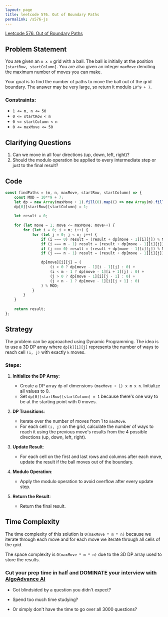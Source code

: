 ```yaml
---
layout: page
title: leetcode 576. Out of Boundary Paths
permalink: /s576-js
---
```

[Leetcode 576. Out of Boundary Paths](https://algoadvance.github.io/algoadvance/l576)
## Problem Statement

You are given an `m x n` grid with a ball. The ball is initially at the position `[startRow, startColumn]`. You are also given an integer `maxMove` denoting the maximum number of moves you can make. 

Your goal is to find the number of paths to move the ball out of the grid boundary. The answer may be very large, so return it modulo `10^9 + 7`.

### Constraints:
- `1 <= m, n <= 50`
- `0 <= startRow < m`
- `0 <= startColumn < n`
- `0 <= maxMove <= 50`

## Clarifying Questions

1. Can we move in all four directions (up, down, left, right)?
2. Should the modulo operation be applied to every intermediate step or just to the final result?

## Code

```javascript
const findPaths = (m, n, maxMove, startRow, startColumn) => {
    const MOD = 10**9 + 7;
    let dp = new Array(maxMove + 1).fill(0).map(() => new Array(m).fill(0).map(() => new Array(n).fill(0)));
    dp[0][startRow][startColumn] = 1;
    
    let result = 0;
    
    for (let move = 1; move <= maxMove; move++) {
        for (let i = 0; i < m; i++) {
            for (let j = 0; j < n; j++) {
                if (i === 0) result = (result + dp[move - 1][i][j]) % MOD;
                if (i === m - 1) result = (result + dp[move - 1][i][j]) % MOD;
                if (j === 0) result = (result + dp[move - 1][i][j]) % MOD;
                if (j === n - 1) result = (result + dp[move - 1][i][j]) % MOD;

                dp[move][i][j] = (
                    (i > 0 ? dp[move - 1][i - 1][j] : 0) +
                    (i < m - 1 ? dp[move - 1][i + 1][j] : 0) +
                    (j > 0 ? dp[move - 1][i][j - 1] : 0) +
                    (j < n - 1 ? dp[move - 1][i][j + 1] : 0)
                ) % MOD;
            }
        }
    }
    
    return result;
};
```

## Strategy

The problem can be approached using Dynamic Programming. The idea is to use a 3D DP array where `dp[k][i][j]` represents the number of ways to reach cell `(i, j)` with exactly `k` moves.

### Steps:
1. **Initialize the DP Array**:
    - Create a DP array `dp` of dimensions `(maxMove + 1) x m x n`. Initialize all values to 0.
    - Set `dp[0][startRow][startColumn] = 1` because there's one way to be at the starting point with 0 moves.
    
2. **DP Transitions**:
    - Iterate over the number of moves from 1 to `maxMove`.
    - For each cell `(i, j)` on the grid, calculate the number of ways to reach it using the previous move's results from the 4 possible directions (up, down, left, right).

3. **Update Result**:
    - For each cell on the first and last rows and columns after each move, update the result if the ball moves out of the boundary.

4. **Modulo Operation**:
    - Apply the modulo operation to avoid overflow after every update step.

5. **Return the Result**:
    - Return the final result.

## Time Complexity

The time complexity of this solution is `O(maxMove * m * n)` because we iterate through each move and for each move we iterate through all cells of the grid.

The space complexity is `O(maxMove * m * n)` due to the 3D DP array used to store the results.


### Cut your prep time in half and DOMINATE your interview with [AlgoAdvance AI](https://algoAdvance.com)

- Got blindsided by a question you didn't expect?

- Spend too much time studying?

- Or simply don't have the time to go over all 3000 questions?


